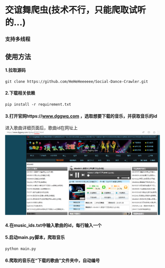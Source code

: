 # 交谊舞爬虫(技术不行，只能爬取试听的...)
### 支持多线程
## 使用方法
#### 1.拉取源码
 ```
 git clone https://github.com/HeHeHeeeeee/Social-Dance-Crawler.git
 ```
#### 2.下载相关依赖
```
pip install -r requirement.txt
 ```
#### 3.打开官网https://www.dggwq.com  ，选取想要下载的音乐，并获取音乐的id
进入歌曲详细页面后，歌曲id在网址上
![Alt text](image.png)
#### 4.在music_ids.txt中输入歌曲的id，每行输入一个
#### 5.启动main.py脚本，爬取音乐
```
python main.py
```
#### 6.爬取的音乐在“下载的歌曲”文件夹中，自动编号
